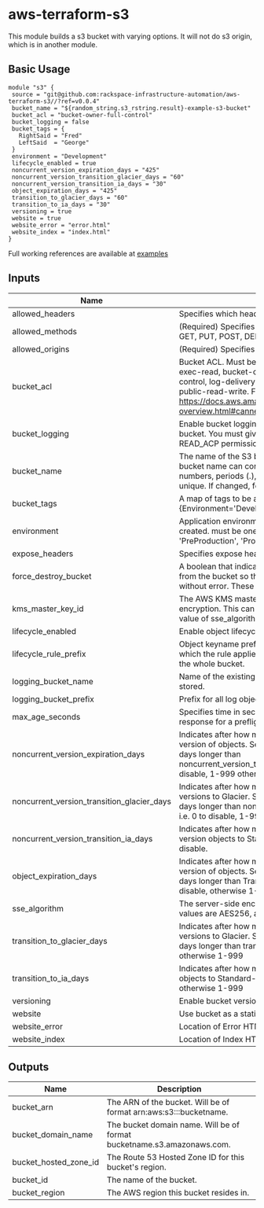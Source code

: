 # aws-terraform-s3

This module builds a s3 bucket with varying options.
It will not do s3 origin, which is in another module.

## Basic Usage

```
module "s3" {
 source = "git@github.com:rackspace-infrastructure-automation/aws-terraform-s3//?ref=v0.0.4"
 bucket_name = "${random_string.s3_rstring.result}-example-s3-bucket"
 bucket_acl = "bucket-owner-full-control"
 bucket_logging = false
 bucket_tags = {
   RightSaid = "Fred"
   LeftSaid  = "George"
 }
 environment = "Development"
 lifecycle_enabled = true
 noncurrent_version_expiration_days = "425"
 noncurrent_version_transition_glacier_days = "60"
 noncurrent_version_transition_ia_days = "30"
 object_expiration_days = "425"
 transition_to_glacier_days = "60"
 transition_to_ia_days = "30"
 versioning = true
 website = true
 website_error = "error.html"
 website_index = "index.html"
}
```

Full working references are available at [examples](examples)

## Inputs

| Name | Description | Type | Default | Required |
|------|-------------|:----:|:-----:|:-----:|
| allowed\_headers | Specifies which headers are allowed. | list | `<list>` | no |
| allowed\_methods | (Required) Specifies which methods are allowed. Can be GET, PUT, POST, DELETE or HEAD. | list | `<list>` | no |
| allowed\_origins | (Required) Specifies which origins are allowed. | list | `<list>` | no |
| bucket\_acl | Bucket ACL. Must be either authenticated-read, aws-exec-read, bucket-owner-read, bucket-owner-full-control, log-delivery-write, private, public-read or public-read-write. For more details https://docs.aws.amazon.com/AmazonS3/latest/dev/acl-overview.html#canned-acl | string | `"bucket-owner-full-control"` | no |
| bucket\_logging | Enable bucket logging. Will store logs in another existing bucket. You must give the log-delivery group WRITE and READ_ACP permissions to the target bucket. i.e. true | false | string | `"false"` | no |
| bucket\_name | The name of the S3 bucket for the access logs. The bucket name can contain only lowercase letters, numbers, periods (.), and dashes (-). Must be globally unique. If changed, forces a new resource. | string | n/a | yes |
| bucket\_tags | A map of tags to be applied to the Bucket. i.e {Environment='Development'} | map | `<map>` | no |
| environment | Application environment for which this network is being created. must be one of ['Development', 'Integration', 'PreProduction', 'Production', 'QA', 'Staging', 'Test'] | string | `"Development"` | no |
| expose\_headers | Specifies expose header in the response. | list | `<list>` | no |
| force\_destroy\_bucket | A boolean that indicates all objects should be deleted from the bucket so that the bucket can be destroyed without error. These objects are not recoverable. | string | `"false"` | no |
| kms\_master\_key\_id | The AWS KMS master key ID used for the SSE-KMS encryption. This can only be used when you set the value of sse_algorithm as aws:kms. | string | `""` | no |
| lifecycle\_enabled | Enable object lifecycle management. i.e. true | false | string | `"false"` | no |
| lifecycle\_rule\_prefix | Object keyname prefix identifying one or more objects to which the rule applies. Set as an empty string to target the whole bucket. | string | `""` | no |
| logging\_bucket\_name | Name of the existing bucket where the logs will be stored. | string | `""` | no |
| logging\_bucket\_prefix | Prefix for all log object keys. i.e. logs/ | string | `""` | no |
| max\_age\_seconds | Specifies time in seconds that browser can cache the response for a preflight request. | string | `"600"` | no |
| noncurrent\_version\_expiration\_days | Indicates after how many days we are deleting previous version of objects.  Set to 0 to disable or at least 365 days longer than noncurrent_version_transition_glacier_days. i.e. 0 to disable, 1-999 otherwise | string | `"0"` | no |
| noncurrent\_version\_transition\_glacier\_days | Indicates after how many days we are moving previous versions to Glacier.  Should be 0 to disable or at least 30 days longer than noncurrent_version_transition_ia_days. i.e. 0 to disable, 1-999 otherwise | string | `"0"` | no |
| noncurrent\_version\_transition\_ia\_days | Indicates after how many days we are moving previous version objects to Standard-IA storage. Set to 0 to disable. | string | `"0"` | no |
| object\_expiration\_days | Indicates after how many days we are deleting current version of objects. Set to 0 to disable or at least 365 days longer than TransitionInDaysGlacier. i.e. 0 to disable, otherwise 1-999 | string | `"0"` | no |
| sse\_algorithm | The server-side encryption algorithm to use. Valid values are AES256, aws:kms, and none | string | `"AES256"` | no |
| transition\_to\_glacier\_days | Indicates after how many days we are moving current versions to Glacier.  Should be 0 to disable or at least 30 days longer than transition_to_ia_days. i.e. 0 to disable, otherwise 1-999 | string | `"0"` | no |
| transition\_to\_ia\_days | Indicates after how many days we are moving current objects to Standard-IA storage. i.e. 0 to disable, otherwise 1-999 | string | `"0"` | no |
| versioning | Enable bucket versioning. i.e. true | false | string | `"false"` | no |
| website | Use bucket as a static website. i.e. true | false | string | `"false"` | no |
| website\_error | Location of Error HTML file. i.e. error.html | string | `"error.html"` | no |
| website\_index | Location of Index HTML file. i.e index.html | string | `"index.html"` | no |

## Outputs

| Name | Description |
|------|-------------|
| bucket\_arn | The ARN of the bucket. Will be of format arn:aws:s3:::bucketname. |
| bucket\_domain\_name | The bucket domain name. Will be of format bucketname.s3.amazonaws.com. |
| bucket\_hosted\_zone\_id | The Route 53 Hosted Zone ID for this bucket's region. |
| bucket\_id | The name of the bucket. |
| bucket\_region | The AWS region this bucket resides in. |

